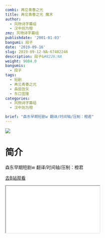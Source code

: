```yaml
---
combi: 再见青春之光
title: 再见青春之光 魔术
author:
  - 风物诗字幕组
  - 汉中则为橙
zmz: 风物诗字幕组
publishdate: '2001-01-03'
bangumi: 段子
date: '2019-09-16'
slug: 2019-09-12-NA-67402246
description: 段子&#8226;NA
weight: 9084.0
bangumis:
  - 段子
tags:
  - 短剧
  - 再见青春之光
  - 森田哲矢
  - 东口宜隆
categories:
  - 风物诗字幕组
  - 汉中则为橙

brief: "森东早期短剧w 翻译/时间轴/压制：橙君"
---
```

![](https://raw.githubusercontent.com/tcgriffith/owaraisite/master/static/tmpimg/938c660455ad294ed0de85694877a4e879749cd0.jpg.480.jpg)
# 简介  
森东早期短剧w
翻译/时间轴/压制：橙君  

[去B站观看](https://www.bilibili.com/video/av67402246/)
<div class ="resp-container"><iframe class="testiframe" src="//player.bilibili.com/player.html?aid=67402246"", scrolling="no", allowfullscreen="true" > </iframe></div> 
